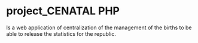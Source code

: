# project_CENATAL PHP
Is a web application of centralization of the management of the births to be able to release the statistics for the republic.
